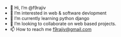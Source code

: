 - 👋 Hi, I’m @f9rajiv
- 👀 I’m interested in web & software devlopment
- 🌱 I’m currently learning python django
- 💞️ I’m looking to collaborate on web based projects.
- 📫 How to reach me f9rajiv@gmail.com

<!---
f9rajiv/f9rajiv is a ✨ special ✨ repository because its `README.md` (this file) appears on your GitHub profile.
You can click the Preview link to take a look at your changes.
--->

